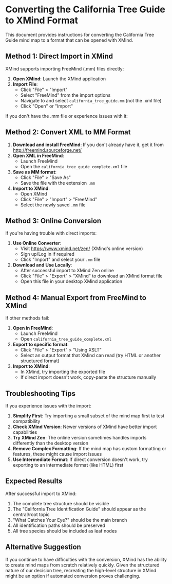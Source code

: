 # Converting the California Tree Guide to XMind Format

This document provides instructions for converting the California Tree Guide mind map to a format that can be opened with XMind.

## Method 1: Direct Import in XMind

XMind supports importing FreeMind (.mm) files directly:

1. **Open XMind**: Launch the XMind application
2. **Import File**: 
   - Click "File" > "Import" 
   - Select "FreeMind" from the import options
   - Navigate to and select `california_tree_guide.mm` (not the .xml file)
   - Click "Open" or "Import"

If you don't have the .mm file or experience issues with it:

## Method 2: Convert XML to MM Format

1. **Download and install FreeMind**: If you don't already have it, get it from http://freemind.sourceforge.net/
2. **Open XML in FreeMind**:
   - Launch FreeMind
   - Open the `california_tree_guide_complete.xml` file
3. **Save as MM format**:
   - Click "File" > "Save As"
   - Save the file with the extension `.mm`
4. **Import to XMind**:
   - Open XMind
   - Click "File" > "Import" > "FreeMind"
   - Select the newly saved `.mm` file

## Method 3: Online Conversion

If you're having trouble with direct imports:

1. **Use Online Converter**: 
   - Visit https://www.xmind.net/zen/ (XMind's online version)
   - Sign up/Log in if required
   - Click "Import" and select your `.mm` file
2. **Download and Use Locally**:
   - After successful import to XMind Zen online
   - Click "File" > "Export" > "XMind" to download an XMind format file
   - Open this file in your desktop XMind application

## Method 4: Manual Export from FreeMind to XMind

If other methods fail:

1. **Open in FreeMind**:
   - Launch FreeMind
   - Open `california_tree_guide_complete.xml`
2. **Export to specific format**:
   - Click "File" > "Export" > "Using XSLT"
   - Select an output format that XMind can read (try HTML or another structured format)
3. **Import to XMind**:
   - In XMind, try importing the exported file
   - If direct import doesn't work, copy-paste the structure manually

## Troubleshooting Tips

If you experience issues with the import:

1. **Simplify First**: Try importing a small subset of the mind map first to test compatibility
2. **Check XMind Version**: Newer versions of XMind have better import capabilities
3. **Try XMind Zen**: The online version sometimes handles imports differently than the desktop version
4. **Remove Complex Formatting**: If the mind map has custom formatting or features, these might cause import issues
5. **Use Intermediate Format**: If direct conversion doesn't work, try exporting to an intermediate format (like HTML) first

## Expected Results

After successful import to XMind:

1. The complete tree structure should be visible
2. The "California Tree Identification Guide" should appear as the central/root topic
3. "What Catches Your Eye?" should be the main branch
4. All identification paths should be preserved
5. All tree species should be included as leaf nodes

## Alternative Suggestion

If you continue to have difficulties with the conversion, XMind has the ability to create mind maps from scratch relatively quickly. Given the structured nature of our decision tree, recreating the high-level structure in XMind might be an option if automated conversion proves challenging.